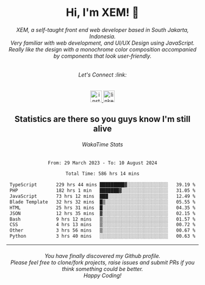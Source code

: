 <h1 align="center">Hi, I'm XEM! <span class="wave">👋</span></h1>

<h6 align="center">XEM, a self-taught front end web developer based in South Jakarta, Indonesia.<br>Very familiar with web development, and UI/UX Design using JavaScript.<br>Really like the design with a monochrome color composition accompanied by components that look user-friendly.</h6>

<div align="center">
  <h6>
    <i>Let's Connect :link:</i>
  </h6>
  <a href="https://instagram.com/ensayiti" target="_blank">
    <img src="https://img.shields.io/static/v1?message=Instagram&logo=instagram&label=&color=E4405F&logoColor=white&labelColor=&style=for-the-badge" height="30" alt="instagram logo"  />
  </a>
  <a href="https://www.linkedin.com/in/samuel-andika-94616625b/" target="_blank">
    <img src="https://img.shields.io/static/v1?message=LinkedIn&logo=linkedin&label=&color=0077B5&logoColor=white&labelColor=&style=for-the-badge" height="30" alt="linkedin logo"  />
  </a>
</div>

<h2 align="center">Statistics are there so you guys know I'm still alive</h1>

<div align="center">
  
  <h6>WakaTime Stats</h6>
  <!--START_SECTION:waka-->

```txt
From: 29 March 2023 - To: 10 August 2024

Total Time: 586 hrs 14 mins

TypeScript       229 hrs 44 mins █████████▓░░░░░░░░░░░░░░░   39.19 %
PHP              182 hrs 1 min   ███████▓░░░░░░░░░░░░░░░░░   31.05 %
JavaScript       73 hrs 12 mins  ███░░░░░░░░░░░░░░░░░░░░░░   12.49 %
Blade Template   32 hrs 32 mins  █▒░░░░░░░░░░░░░░░░░░░░░░░   05.55 %
HTML             25 hrs 31 mins  █░░░░░░░░░░░░░░░░░░░░░░░░   04.35 %
JSON             12 hrs 35 mins  ▓░░░░░░░░░░░░░░░░░░░░░░░░   02.15 %
Bash             9 hrs 12 mins   ▒░░░░░░░░░░░░░░░░░░░░░░░░   01.57 %
CSS              4 hrs 13 mins   ▒░░░░░░░░░░░░░░░░░░░░░░░░   00.72 %
Other            3 hrs 56 mins   ▒░░░░░░░░░░░░░░░░░░░░░░░░   00.67 %
Python           3 hrs 40 mins   ░░░░░░░░░░░░░░░░░░░░░░░░░   00.63 %
```

<!--END_SECTION:waka-->
</div>

---

<h6 align="center">
  You have finally discovered my Github profile.
  <br>
  Please feel free to clone/fork projects, raise issues and submit PRs if you think something could be better.
  <br>
  <i>Happy Coding!</i>
</h6>

